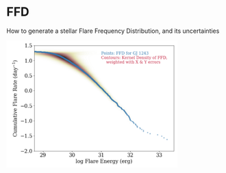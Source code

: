 # FFD
How to generate a stellar Flare Frequency Distribution, and its uncertainties

<img src="https://github.com/jradavenport/FFD/blob/master/ffd.png" alt="ffd package example" width="400"/>
